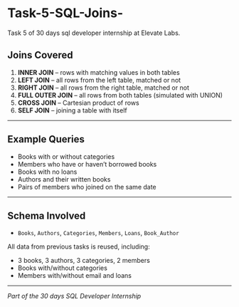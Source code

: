 # Task-5-SQL-Joins-
Task 5 of 30 days sql developer internship at Elevate Labs.


## Joins Covered

1. **INNER JOIN** – rows with matching values in both tables
2. **LEFT JOIN** – all rows from the left table, matched or not
3. **RIGHT JOIN** – all rows from the right table, matched or not
4. **FULL OUTER JOIN** – all rows from both tables (simulated with UNION)
5. **CROSS JOIN** – Cartesian product of rows
6. **SELF JOIN** – joining a table with itself

---

## Example Queries

- Books with or without categories
- Members who have or haven’t borrowed books
- Books with no loans
- Authors and their written books
- Pairs of members who joined on the same date

---

## Schema Involved

- `Books`, `Authors`, `Categories`, `Members`, `Loans`, `Book_Author`

All data from previous tasks is reused, including:
- 3 books, 3 authors, 3 categories, 2 members
- Books with/without categories
- Members with/without email and loans

---



*Part of the 30 days  SQL Developer Internship*

